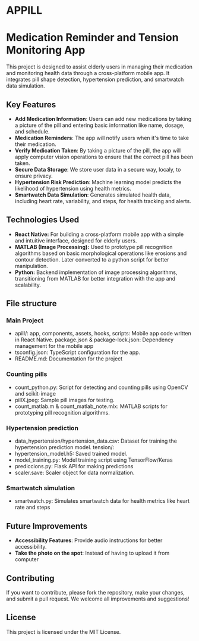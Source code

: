 # APPILL
# Medication Reminder and Tension Monitoring App
This project is designed to assist elderly users in managing their medication and monitoring health data through a cross-platform mobile app. It integrates pill shape detection, hypertension prediction, and smartwatch data simulation.
## Key Features
- **Add Medication Information**: Users can add new medications by taking a picture of the pill and entering basic information like name, dosage, and schedule.
- **Medication Reminders**: The app will notify users when it's time to take their medication.
- **Verify Medication Taken**: By taking a picture of the pill, the app will apply computer vision operations to ensure that the correct pill has been taken.
- **Secure Data Storage**: We store user data in a secure way, localy, to ensure privacy.
- **Hypertension Risk Prediction**: Machine learning model predicts the likelihood of hypertension using health metrics.
- **Smartwatch Data Simulation**: Generates simulated health data, including heart rate, variability, and steps, for health tracking and alerts.

## Technologies Used
- **React Native:** For building a cross-platform mobile app with a simple and intuitive interface, designed for elderly users.
- **MATLAB (Image Processing):** Used to prototype pill recognition algorithms based on basic morphological operations like erosions and contour detection. Later converted to a python script for better manipulation. 
- **Python:** Backend implementation of image processing algorithms, transitioning from MATLAB for better integration with the app and scalability.

## File structure
### Main Project
- apill/: app, components, assets, hooks, scripts: Mobile app code written in React Native.
        package.json & package-lock.json: Dependency management for the mobile app​
- tsconfig.json: TypeScript configuration for the app.
- README.md: Documentation for the project

### Counting pills
- count_python.py: Script for detecting and counting pills using OpenCV and scikit-image​
- pillX.jpeg: Sample pill images for testing.
- count_matlab.m & count_matlab_note.mlx: MATLAB scripts for prototyping pill recognition algorithms.

### Hypertension prediction
- data_hypertension/hypertension_data.csv: Dataset for training the hypertension prediction model.
tension/:
- hypertension_model.h5: Saved trained model.
- model_training.py: Model training script using TensorFlow/Keras​
- prediccions.py: Flask API for making predictions​
- scaler.save: Scaler object for data normalization.

### Smartwatch simulation 
- smartwatch.py: Simulates smartwatch data for health metrics like heart rate and steps​

## Future Improvements
- **Accessibility Features**: Provide audio instructions for better accessibility.
- **Take the photo on the spot**: Instead of having to upload it from computer


## Contributing
If you want to contribute, please fork the repository, make your changes, and submit a pull request. We welcome all improvements and suggestions!

## License
This project is licensed under the MIT License.

